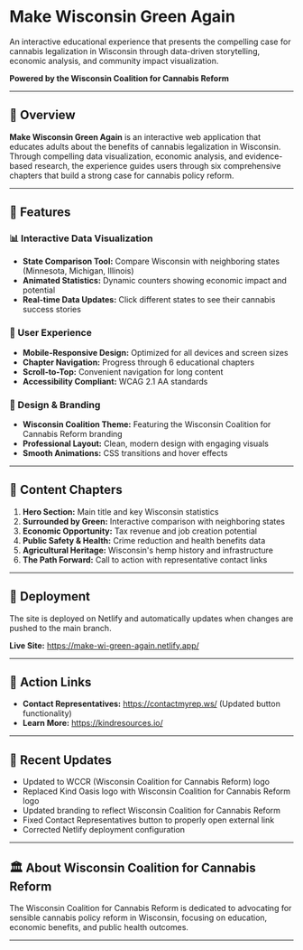 # Make Wisconsin Green Again

An interactive educational experience that presents the compelling case for cannabis legalization in Wisconsin through data-driven storytelling, economic analysis, and community impact visualization.

**Powered by the Wisconsin Coalition for Cannabis Reform**

---

## 🌟 Overview

**Make Wisconsin Green Again** is an interactive web application that educates adults about the benefits of cannabis legalization in Wisconsin. Through compelling data visualization, economic analysis, and evidence-based research, the experience guides users through six comprehensive chapters that build a strong case for cannabis policy reform.

---

## 🎯 Features

### 📊 Interactive Data Visualization

- **State Comparison Tool:** Compare Wisconsin with neighboring states (Minnesota, Michigan, Illinois)
- **Animated Statistics:** Dynamic counters showing economic impact and potential
- **Real-time Data Updates:** Click different states to see their cannabis success stories

### 📱 User Experience

- **Mobile-Responsive Design:** Optimized for all devices and screen sizes
- **Chapter Navigation:** Progress through 6 educational chapters
- **Scroll-to-Top:** Convenient navigation for long content
- **Accessibility Compliant:** WCAG 2.1 AA standards

### 🎨 Design & Branding

- **Wisconsin Coalition Theme:** Featuring the Wisconsin Coalition for Cannabis Reform branding
- **Professional Layout:** Clean, modern design with engaging visuals
- **Smooth Animations:** CSS transitions and hover effects

---

## 📖 Content Chapters

1. **Hero Section:** Main title and key Wisconsin statistics
2. **Surrounded by Green:** Interactive comparison with neighboring states
3. **Economic Opportunity:** Tax revenue and job creation potential
4. **Public Safety & Health:** Crime reduction and health benefits data
5. **Agricultural Heritage:** Wisconsin's hemp history and infrastructure
6. **The Path Forward:** Call to action with representative contact links

---

## 🚀 Deployment

The site is deployed on Netlify and automatically updates when changes are pushed to the main branch.

**Live Site:** https://make-wi-green-again.netlify.app/

---

## 🔗 Action Links

- **Contact Representatives:** https://contactmyrep.ws/ (Updated button functionality)
- **Learn More:** https://kindresources.io/

---

## 📝 Recent Updates

- Updated to WCCR (Wisconsin Coalition for Cannabis Reform) logo
- Replaced Kind Oasis logo with Wisconsin Coalition for Cannabis Reform logo
- Updated branding to reflect Wisconsin Coalition for Cannabis Reform
- Fixed Contact Representatives button to properly open external link
- Corrected Netlify deployment configuration

---

## 🏛️ About Wisconsin Coalition for Cannabis Reform

The Wisconsin Coalition for Cannabis Reform is dedicated to advocating for sensible cannabis policy reform in Wisconsin, focusing on education, economic benefits, and public health outcomes.

---

<!-- Force rebuild at Wed Jul 30 01:05:09 CDT 2025 -->
